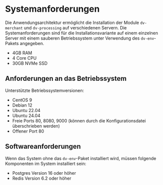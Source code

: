 # Systemanforderungen

Die Anwendungsarchitektur ermöglicht die Installation der Module `dv-merchant` und `dv-processing` auf verschiedenen
Servern. Die Systemanforderungen sind für die Installationsvariante auf einem einzelnen Server mit einem sauberen
Betriebssystem unter Verwendung des `dv-env`-Pakets angegeben.

- 4GB RAM
- 4 Core CPU
- 30GB NVMe SSD

## Anforderungen an das Betriebssystem

Unterstützte Betriebssystemversionen:

- CentOS 9
- Debian 12
- Ubuntu 22.04
- Ubuntu 24.04
- Freie Ports 80, 8080, 9000 (können durch die Konfigurationsdatei überschrieben werden)
- Offener Port 80

## Softwareanforderungen

Wenn das System ohne das `dv-env`-Paket installiert wird, müssen folgende Komponenten im System installiert sein:

- Postgres Version 16 oder höher
- Redis Version 6.2 oder höher